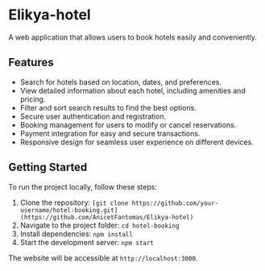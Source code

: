 # Elikya-hotel

A web application that allows users to book hotels easily and conveniently.

## Features

- Search for hotels based on location, dates, and preferences.
- View detailed information about each hotel, including amenities and pricing.
- Filter and sort search results to find the best options.
- Secure user authentication and registration.
- Booking management for users to modify or cancel reservations.
- Payment integration for easy and secure transactions.
- Responsive design for seamless user experience on different devices.

## Getting Started

To run the project locally, follow these steps:

1. Clone the repository: `[git clone https://github.com/your-username/hotel-booking.git](https://github.com/AnicetFantomas/Elikya-hotel)`
2. Navigate to the project folder: `cd hotel-booking`
3. Install dependencies: `npm install`
4. Start the development server: `npm start`

The website will be accessible at `http://localhost:3000`.
